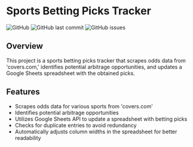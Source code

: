 # Sports Betting Picks Tracker

![GitHub](https://img.shields.io/github/license/your-username/sports-betting-picks)
![GitHub last commit](https://img.shields.io/github/last-commit/your-username/sports-betting-picks)
![GitHub issues](https://img.shields.io/github/issues/your-username/sports-betting-picks)

## Overview

This project is a sports betting picks tracker that scrapes odds data from 'covers.com,' identifies potential arbitrage opportunities, and updates a Google Sheets spreadsheet with the obtained picks.

## Features

- Scrapes odds data for various sports from 'covers.com'
- Identifies potential arbitrage opportunities
- Utilizes Google Sheets API to update a spreadsheet with betting picks
- Checks for duplicate entries to avoid redundancy
- Automatically adjusts column widths in the spreadsheet for better readability

